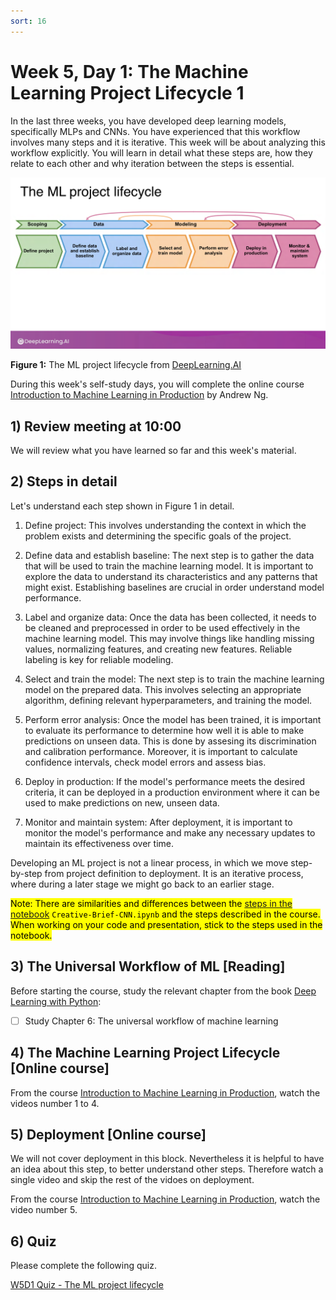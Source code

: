 ```yaml
---
sort: 16
---
```


# Week 5, Day 1: The Machine Learning Project Lifecycle 1

In the last three weeks, you have developed deep learning models, specifically MLPs and CNNs. You have experienced that this workflow involves many steps and it is iterative. This week will be about analyzing this workflow explicitly. You will learn in detail what these steps are, how they relate to each other and why iteration between the steps is essential.

<img src="./images/lifecycle.png" width="800">

**Figure 1:** The ML project lifecycle from [DeepLearning.AI](https://www.deeplearning.ai/)

During this week's self-study days, you will complete the online course [Introduction to Machine Learning in Production](https://youtube.com/playlist?list=PLkDaE6sCZn6GMoA0wbpJLi3t34Gd8l0aK) by Andrew Ng.

## 1) Review meeting at 10:00

We will review what you have learned so far and this week's material.

## 2) Steps in detail

Let's understand each step shown in Figure 1 in detail.

1. Define project: This involves understanding the context in which the problem exists and determining the specific goals of the project.

2. Define data and establish baseline: The next step is to gather the data that will be used to train the machine learning model. It is important to explore the data to understand its characteristics and any patterns that might exist. Establishing baselines are crucial in order understand model performance.

3. Label and organize data: Once the data has been collected, it needs to be cleaned and preprocessed in order to be used effectively in the machine learning model. This may involve things like handling missing values, normalizing features, and creating new features. Reliable labeling is key for reliable modeling.

4. Select and train the model: The next step is to train the machine learning model on the prepared data. This involves selecting an appropriate algorithm, defining relevant hyperparameters, and training the model.

5. Perform error analysis:  Once the model has been trained, it is important to evaluate its performance to determine how well it is able to make predictions on unseen data. This is done by assesing its discrimination and calibration performance. Moreover, it is important to calculate confidence intervals, check model errors and assess bias.

6. Deploy in production: If the model's performance meets the desired criteria, it can be deployed in a production environment where it can be used to make predictions on new, unseen data.

7. Monitor and maintain system: After deployment, it is important to monitor the model's performance and make any necessary updates to maintain its effectiveness over time.

Developing an ML project is not a linear process, in which we move step-by-step from project definition to deployment. It is an iterative process, where during a later stage we might go back to an earlier stage.

<mark>Note: There are similarities and differences between the [steps in the notebook](https://adsai.buas.nl/Study%20Content/DeepLearning/13.%20CNN%20day%203.html#the-datalab-notebook) `Creative-Brief-CNN.ipynb` and the steps described in the course. When working on your code and presentation, stick to the steps used in the notebook. </mark> 

## 3) The Universal Workflow of ML [Reading]

Before starting the course, study the relevant chapter from the book [Deep Learning with Python](https://www.manning.com/books/deep-learning-with-python-second-edition):
- [ ] Study Chapter 6: The universal workflow of machine learning

## 4) The Machine Learning Project Lifecycle [Online course]

From the course [Introduction to Machine Learning in Production](https://youtube.com/playlist?list=PLkDaE6sCZn6GMoA0wbpJLi3t34Gd8l0aK), watch the videos number 1 to 4.

## 5) Deployment [Online course]

We will not cover deployment in this block. Nevertheless it is helpful to have an idea about this step, to better understand other steps. Therefore watch a single video and skip the rest of the vidoes on deployment.

From the course [Introduction to Machine Learning in Production](https://youtube.com/playlist?list=PLkDaE6sCZn6GMoA0wbpJLi3t34Gd8l0aK), watch the video number 5.

## 6) Quiz

Please complete the following quiz.

[W5D1 Quiz - The ML project lifecycle](https://forms.office.com/e/uqnxkGS9i2)
